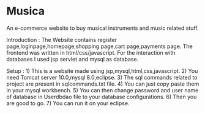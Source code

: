 # Musica
An e-commerce website to buy musical instruments and music related stuff.

Introduction :
    The Website contains register page,loginpage,homepage,shopping page,cart page,payments page.
    The frontend was written in html/css/javascript.
    For the interaction with databases I used jsp servlet and mysql as database.
    
Setup :
    1) This is a website made using jsp,mysql,html,css,javascript.
    2) You need Tomcat server 10.0,mysql 8.0,eclipse.
    3) The sql commands related to project are present in sqlcommands.txt file.
    4) You can just copy paste them in your mysql workbench.
    5) You can then change password and user name of database in Userdbdao file to your database configurations.
    6) Then you are good to go.
    7) You can run it on your eclipse.
    
    

